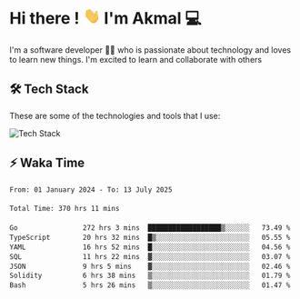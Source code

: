 # Hi there ! <img src="https://github.com/ABSphreak/ABSphreak/blob/master/gifs/Hi.gif" width="30"> I'm Akmal  💻

I'm a software developer 👨‍💻 who is passionate about technology and loves to learn new things. I'm excited to learn and collaborate with others

## 🛠️ Tech Stack

These are some of the technologies and tools that I use:

![Tech Stack](https://skillicons.dev/icons?i=typescript,nodejs,javascript,express,nest,sequelize,go,rabbitmq,python,solidity,react,vue,next,nuxtjs,webpack,vite,tailwindcss,bootstrap,css,scss,html,vercel,firebase,heroku,netlify,docker,postgresql,mongodb,redis,mysql,graphql,git,github,gitlab,vscode,figma,postman,pytorch,tensorflow,bash)

## ⚡ Waka Time
<!--START_SECTION:waka-->

```txt
From: 01 January 2024 - To: 13 July 2025

Total Time: 370 hrs 11 mins

Go                272 hrs 3 mins  ██████████████████▒░░░░░░   73.49 %
TypeScript        20 hrs 32 mins  █▒░░░░░░░░░░░░░░░░░░░░░░░   05.55 %
YAML              16 hrs 52 mins  █░░░░░░░░░░░░░░░░░░░░░░░░   04.56 %
SQL               11 hrs 22 mins  ▓░░░░░░░░░░░░░░░░░░░░░░░░   03.07 %
JSON              9 hrs 5 mins    ▓░░░░░░░░░░░░░░░░░░░░░░░░   02.46 %
Solidity          6 hrs 38 mins   ▒░░░░░░░░░░░░░░░░░░░░░░░░   01.79 %
Bash              5 hrs 26 mins   ▒░░░░░░░░░░░░░░░░░░░░░░░░   01.47 %
```

<!--END_SECTION:waka-->


